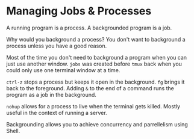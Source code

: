 # Managing Jobs & Processes

A running program is a process. A backgrounded program is a job.

Why would you background a process? You don't want to background a process unless you have a good reason. 

Most of the time you don't need to background a program when you can just use another window. `jobs` was created before `tmux` back when you could only use one terminal window at a time. 

`ctrl-z` stops a process but keeps it open in the background. 
`fg` brings it back to the foreground. 
Adding `&` to the end of a command runs the program as a job in the background. 

`nohup` allows for a process to live when the terminal gets killed. Mostly useful in the context of running a server.

Backgrounding allows you to achieve concurrency and parrellelism using Shell.  
